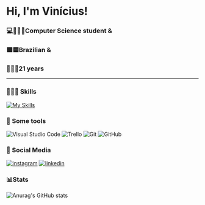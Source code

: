 # Hi, I'm Vinícius!
### 💻🧑🏻‍💻Computer Science student &
### 🟩🟨Brazilian &
### 🧑🏻🎉21 years
---
### 🧑🏻‍💻 Skills
[![My Skills](https://skills.thijs.gg/icons?i=html,css,javascript,react,nextjs,sass,bootstrap,java,python,mysql&theme=light)](https://skills.thijs.gg)

### 🔧 Some tools <br>
![Visual Studio Code](https://img.shields.io/badge/Visual%20Studio%20Code-0078d7.svg?style=for-the-badge&logo=visual-studio-code&logoColor=white)
![Trello](https://img.shields.io/badge/Trello-%23026AA7.svg?style=for-the-badge&logo=Trello&logoColor=white)
![Git](https://img.shields.io/badge/git-%23F05033.svg?style=for-the-badge&logo=git&logoColor=white)
![GitHub](https://img.shields.io/badge/github-%23121011.svg?style=for-the-badge&logo=github&logoColor=white)


### 📩 Social Media
[![instagram](https://img.shields.io/badge/Instagram-E4405F?style=for-the-badge&logo=instagram&logoColor=white)](https://www.instagram.com/vini_irikawa/) [![linkedin](https://img.shields.io/badge/linkedin-%230077B5.svg?&style=for-the-badge&logo=linkedin&logoColor=white)](https://www.linkedin.com/in/vinícius-irikawa/)

### 📊Stats
![Anurag's GitHub stats](https://github-readme-stats.vercel.app/api?username=viniciusIrikawa&show_icons=true&theme=radical)


<!--
**viniciusIrikawa/viniciusirikawa** is a ✨ _special_ ✨ repository because its `README.md` (this file) appears on your GitHub profile.

Here are some ideas to get you started:

- 🔭 I’m currently working on ...
- 🌱 I’m currently learning ...
- 👯 I’m looking to collaborate on ...
- 🤔 I’m looking for help with ...
- 💬 Ask me about ...
- 📫 How to reach me: ...
- 😄 Pronouns: ...
- ⚡ Fun fact: ...
-->
